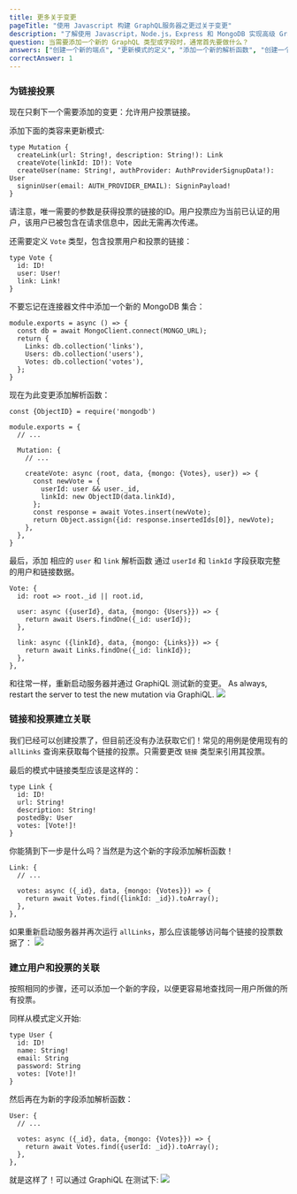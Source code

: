 ```yaml
---
title: 更多关于变更
pageTitle: "使用 Javascript 构建 GraphQL服务器之更过关于变更"
description: "了解使用 Javascript，Node.js，Express 和 MongoDB 实现高级 GraphQL 变更的最佳实践。并在 GraphiQL playground 测试。"
question: 当需要添加一个新的 GraphQL 类型或字段时，通常首先要做什么？
answers: ["创建一个新的端点", "更新模式的定义", "添加一个新的解析函数", "创建一个新版本 API 以免发送冲突"]
correctAnswer: 1
---
```


### 为链接投票

现在只剩下一个需要添加的变更：允许用户投票链接。

<Instruction>

添加下面的类容来更新模式:

```graphql{3-3}(path=".../hackernews-graphql-js/src/schema/index.js")
type Mutation {
  createLink(url: String!, description: String!): Link
  createVote(linkId: ID!): Vote
  createUser(name: String!, authProvider: AuthProviderSignupData!): User
  signinUser(email: AUTH_PROVIDER_EMAIL): SigninPayload!
}
```

</Instruction>

请注意，唯一需要的参数是获得投票的链接的ID。用户投票应为当前已认证的用户，该用户已被包含在请求信息中，因此无需再次传递。

<Instruction>

还需要定义 `Vote` 类型，包含投票用户和投票的链接：

```graphql(path=".../hackernews-graphql-js/src/schema/index.js")
type Vote {
  id: ID!
  user: User!
  link: Link!
}
```

</Instruction>

<Instruction>

不要忘记在连接器文件中添加一个新的 MongoDB 集合：

```js{6-6}(path=".../hackernews-graphql-js/src/mongo-connector.js")
module.exports = async () => {
  const db = await MongoClient.connect(MONGO_URL);
  return {
    Links: db.collection('links'),
    Users: db.collection('users'),
    Votes: db.collection('votes'),
  };
}
```

</Instruction>

<Instruction>

现在为此变更添加解析函数：

```js(path=".../hackernews-graphql-js/src/schema/resolvers.js")
const {ObjectID} = require('mongodb')

module.exports = {
  // ...

  Mutation: {
    // ...

    createVote: async (root, data, {mongo: {Votes}, user}) => {
      const newVote = {
        userId: user && user._id,
        linkId: new ObjectID(data.linkId),
      };
      const response = await Votes.insert(newVote);
      return Object.assign({id: response.insertedIds[0]}, newVote);
    },
  },
}
```

</Instruction>

<Instruction>

最后，添加 相应的 `user` 和 `link` 解析函数 通过 `userId` 和 `linkId` 字段获取完整的用户和链接数据。

```js(path=".../hackernews-graphql-js/src/schema/resolvers.js")
Vote: {
  id: root => root._id || root.id,

  user: async ({userId}, data, {mongo: {Users}}) => {
    return await Users.findOne({_id: userId});
  },

  link: async ({linkId}, data, {mongo: {Links}}) => {
    return await Links.findOne({_id: linkId});
  },
},
```

</Instruction>

<Instruction>

和往常一样，重新启动服务器并通过 GraphiQL 测试新的变更。
As always, restart the server to test the new mutation via GraphiQL.
![](http://i.imgur.com/hRusO4K.png)

</Instruction>

### 链接和投票建立关联

我们已经可以创建投票了，但目前还没有办法获取它们！常见的用例是使用现有的 `allLinks` 查询来获取每个链接的投票。只需要更改 `链接` 类型来引用其投票。

<Instruction>

最后的模式中链接类型应该是这样的：

```graphql(path=".../hackernews-graphql-js/src/schema/index.js")
type Link {
  id: ID!
  url: String!
  description: String!
  postedBy: User
  votes: [Vote!]!
}
```

</Instruction>

<Instruction>

你能猜到下一步是什么吗？当然是为这个新的字段添加解析函数！

```js(path=".../hackernews-graphql-js/src/schema/resolvers.js")
Link: {
  // ...

  votes: async ({_id}, data, {mongo: {Votes}}) => {
    return await Votes.find({linkId: _id}).toArray();
  },
},
```

</Instruction>

如果重新启动服务器并再次运行 `allLinks`，那么应该能够访问每个链接的投票数据了：
![](https://i.imgur.com/vnXA6ws.png)

### 建立用户和投票的关联

按照相同的步骤，还可以添加一个新的字段，以便更容易地查找同一用户所做的所有投票。

<Instruction>

同样从模式定义开始:

```graphql(path=".../hackernews-graphql-js/src/schema/index.js")
type User {
  id: ID!
  name: String!
  email: String
  password: String
  votes: [Vote!]!
}
```

</Instruction>

<Instruction>

然后再在为新的字段添加解析函数：

```js(path=".../hackernews-graphql-js/src/schema/resolvers.js")
User: {
  // ...

  votes: async ({_id}, data, {mongo: {Votes}}) => {
    return await Votes.find({userId: _id}).toArray();
  },
},
```

</Instruction>

就是这样了！可以通过 GraphiQL 在测试下:
![](https://i.imgur.com/0H2t8zH.png)